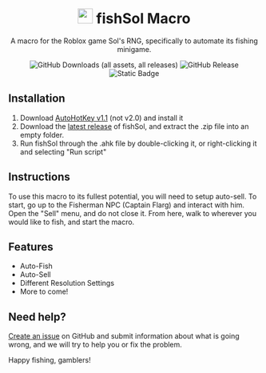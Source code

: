 <div align="center" style="text-align: center;">
<h1><img src="icon.ico" height="30px"> fishSol Macro</h1>
<p>A macro for the Roblox game Sol's RNG, specifically to automate its fishing minigame.</p>

<!-- ![GitHub Downloads (all assets, all releases)](https://img.shields.io/github/downloads/ivelchampion249/FishSol-Macro/total#) -->
![GitHub Downloads (all assets, all releases)](https://img.shields.io/github/downloads/ivelchampion249/fishSol-Macro/total)
![GitHub Release](https://img.shields.io/github/v/release/ivelchampion249/FishSol-Macro)
![Static Badge](https://img.shields.io/badge/license-CC_BY--NC--ND_4.0-orange)

</div>

## Installation
1. Download [AutoHotKey v1.1](https://www.autohotkey.com/) (not v2.0) and install it
2. Download the [latest release](https://github.com/ivelchampion249/FishSol-Macro/releases/latest) of fishSol, and extract the .zip file into an empty folder.
3. Run fishSol through the .ahk file by double-clicking it, or right-clicking it and selecting "Run script"

## Instructions
To use this macro to its fullest potential, you will need to setup auto-sell.
To start, go up to the Fisherman NPC (Captain Flarg) and interact with him.
Open the "Sell" menu, and do not close it.
From here, walk to wherever you would like to fish, and start the macro.

## Features
- Auto-Fish
- Auto-Sell
- Different Resolution Settings
- More to come!

## Need help?
[Create an issue](https://github.com/ivelchampion249/FishSol-Macro/issues/new) on GitHub and submit information about what is going wrong, and we will try to help you or fix the problem.

Happy fishing, gamblers!
